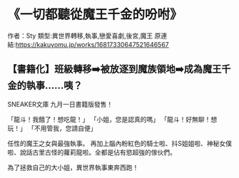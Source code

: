 # 《一切都聽從魔王千金的吩咐》

作者：Sty
類型:異世界轉移,執事,戀愛喜劇,後宮,魔王
原連結:https://kakuyomu.jp/works/16817330647521646567

## 【書籍化】班級轉移➡️被放逐到魔族領地➡️成為魔王千金的執事……咦？

SNEAKER文庫 九月一日書籍版發售！

「龍斗！我餓了！想吃龍！」
「小姐，您是認真的嗎」
「龍斗！好無聊！想玩！」
「不用管我，您請自便」

任性的魔王之女與最強執事。
再加上腦內粉紅色的騎士啦、抖S姐姐啦、神秘女僕啦、說話古里古怪的蘿莉龍啦。全都是佔有慾超強的傢伙們。

為了拯救自己的大小姐，異世界執事東奔西跑！
